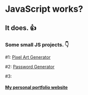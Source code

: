 # JavaScript works?

## It does. :thumbsup:

### Some small JS projects. :point_down:

#1: <a href="https://p4rt33k.github.io/JavaScriptWorksWonders/PixelArtGenerator/" target="_blank">Pixel Art Generator</a>

#2: <a href="https://p4rt33k.github.io/JavaScriptWorksWonders/PasswordGenerator/" target="_blank">Password Generator</a>

#3: []()

#### <a href="https://parteek-portfolio.netlify.app/homepage" target="_blank">My personal portfolio website</a>
